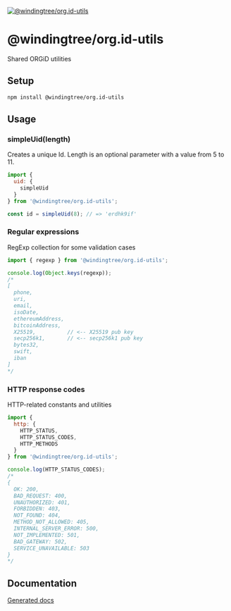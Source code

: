 [![@windingtree/org.id-utils](https://img.shields.io/npm/v/@windingtree/org.id-utils.svg)](https://www.npmjs.com/package/@windingtree/org.id-utils)
# @windingtree/org.id-utils
Shared ORGiD utilities

## Setup

```bash
npm install @windingtree/org.id-utils
```

## Usage

### simpleUid(length)

Creates a unique Id. Length is an optional parameter with a value from 5 to 11.

```javascript
import {
  uid: {
    simpleUid
  }
} from '@windingtree/org.id-utils';

const id = simpleUid(8); // => 'erdhk9if'
```

### Regular expressions

RegExp collection for some validation cases

```javascript
import { regexp } from '@windingtree/org.id-utils';

console.log(Object.keys(regexp));
/*
[
  phone,
  uri,
  email,
  isoDate,
  ethereumAddress,
  bitcoinAddress,
  X25519,          // <-- X25519 pub key
  secp256k1,       // <-- secp256k1 pub key
  bytes32,
  swift,
  iban
]
*/
```

### HTTP response codes

HTTP-related constants and utilities

```javascript
import {
  http: {
    HTTP_STATUS,
    HTTP_STATUS_CODES,
    HTTP_METHODS
  }
} from '@windingtree/org.id-utils';

console.log(HTTP_STATUS_CODES);
/*
{
  OK: 200,
  BAD_REQUEST: 400,
  UNAUTHORIZED: 401,
  FORBIDDEN: 403,
  NOT_FOUND: 404,
  METHOD_NOT_ALLOWED: 405,
  INTERNAL_SERVER_ERROR: 500,
  NOT_IMPLEMENTED: 501,
  BAD_GATEWAY: 502,
  SERVICE_UNAVAILABLE: 503
}
*/
```

## Documentation

[Generated docs](docs#readme)
